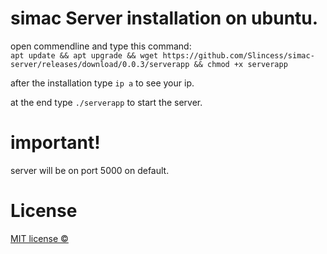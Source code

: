 # simac Server installation on ubuntu.

open commendline and type this command:  
`apt update && apt upgrade && wget https://github.com/Slincess/simac-server/releases/download/0.0.3/serverapp && chmod +x serverapp `

after the installation type `ip a` to see your ip.

at the end type `./serverapp` to start the server.

# important!  
server will be on port 5000 on default.

# License  
[MIT license ©](https://github.com/Slincess/simac-server/blob/main/LICENSE)
